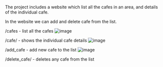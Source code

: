 The project includes a website which list all the cafes in an area, and details of the individual cafe.

In the website we can add and delete cafe from the list.

/cafes - list all the cafes
![image](https://github.com/sbhavana1999/python_portfolio/assets/141701836/1dfd9da7-8c07-4c7e-b5f4-f9ba4e79b704)

/cafe/<id> - shows the individual cafe details
![image](https://github.com/sbhavana1999/python_portfolio/assets/141701836/c650b288-9504-4764-be42-2e3f41d432db)

/add_cafe - add new cafe to the list
![image](https://github.com/sbhavana1999/python_portfolio/assets/141701836/6ef90a0a-3d7a-4295-a756-200ca7bf95af)

/delete_cafe/<id> - deletes any cafe from the list
